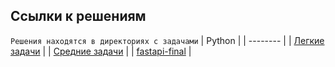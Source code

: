 ## Ссылки к решениям


`Решения находятся в директориях с задачами`
| Python   |
| -------- | 
| [Легкие задачи](https://github.com/freer4an/TechOrda/tree/main/python/%D0%BB%D0%B5%D0%B3%D0%BA%D0%B8%D0%B5%20%D0%B2%D0%BE%D0%BF%D1%80%D0%BE%D1%81%D1%8B) |
| [Средние задачи](https://github.com/freer4an/TechOrda/tree/main/python/%D1%81%D1%80%D0%B5%D0%B4%D0%BD%D0%B8%D0%B5%20%D0%B7%D0%B0%D0%B4%D0%B0%D1%87%D0%B8) |
| [fastapi-final](https://github.com/freer4an/TechOrda/tree/main/python/api/fastapi-final) |
